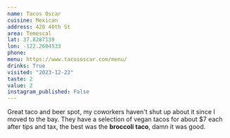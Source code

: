 ```yaml
---
name: Tacos Oscar
cuisine: Mexican 
address: 420 40th St
area: Temescal
lat: 37.8287139
lon: -122.2604533
phone: 
menu: https://www.tacososcar.com/menu/
drinks: True
visited: "2023-12-22"
taste: 2
value: 2
instagram_published: False
---
```


Great taco and beer spot, my coworkers haven't shut up about it since I moved to the bay. They have a selection of vegan tacos for about $7 each after tips and tax, the best was the **broccoli taco**, damn it was good.
